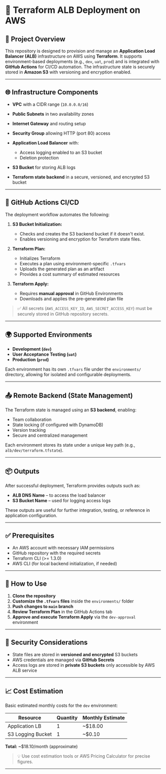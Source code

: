 # 🚀 Terraform ALB Deployment on AWS

## 📌 Project Overview

This repository is designed to provision and manage an **Application Load Balancer (ALB)** infrastructure on AWS using **Terraform**. It supports environment-based deployments (e.g., `dev`, `uat`, `prod`) and is integrated with **GitHub Actions** for CI/CD automation. The infrastructure state is securely stored in **Amazon S3** with versioning and encryption enabled.

---


## 🌐 Infrastructure Components

* **VPC** with a CIDR range (`10.0.0.0/16`)
* **Public Subnets** in two availability zones
* **Internet Gateway** and routing setup
* **Security Group** allowing HTTP (port 80) access
* **Application Load Balancer** with:

  * Access logging enabled to an S3 bucket
  * Deletion protection
* **S3 Bucket** for storing ALB logs
* **Terraform state backend** in a secure, versioned, and encrypted S3 bucket

---

## 🔧 GitHub Actions CI/CD

The deployment workflow automates the following:

1. **S3 Bucket Initialization:**

   * Checks and creates the S3 backend bucket if it doesn't exist.
   * Enables versioning and encryption for Terraform state files.

2. **Terraform Plan:**

   * Initializes Terraform
   * Executes a plan using environment-specific `.tfvars`
   * Uploads the generated plan as an artifact
   * Provides a cost summary of estimated resources

3. **Terraform Apply:**

   * Requires **manual approval** in GitHub Environments
   * Downloads and applies the pre-generated plan file

> ✅ All secrets (`AWS_ACCESS_KEY_ID`, `AWS_SECRET_ACCESS_KEY`) must be securely stored in GitHub repository secrets.

---

## 🌍 Supported Environments

* **Development (`dev`)**
* **User Acceptance Testing (`uat`)**
* **Production (`prod`)**

Each environment has its own `.tfvars` file under the `environments/` directory, allowing for isolated and configurable deployments.

---

## 📤 Remote Backend (State Management)

The Terraform state is managed using an **S3 backend**, enabling:

* Team collaboration
* State locking (if configured with DynamoDB)
* Version tracking
* Secure and centralized management

Each environment stores its state under a unique key path (e.g., `alb/dev/terraform.tfstate`).

---

## 📦 Outputs

After successful deployment, Terraform provides outputs such as:

* **ALB DNS Name** – to access the load balancer
* **S3 Bucket Name** – used for logging access logs

These outputs are useful for further integration, testing, or reference in application configuration.

---

## ✅ Prerequisites

* An AWS account with necessary IAM permissions
* GitHub repository with the required secrets
* Terraform CLI (>= 1.3.0)
* AWS CLI (for local backend initialization, if needed)

---

## 🧪 How to Use

1. **Clone the repository**
2. **Customize the `.tfvars` files** inside the `environments/` folder
3. **Push changes to `main` branch**
4. **Review Terraform Plan** in the GitHub Actions tab
5. **Approve and execute Terraform Apply** via the `dev-approval` environment

---

## 🔐 Security Considerations

* State files are stored in **versioned and encrypted** S3 buckets
* AWS credentials are managed via **GitHub Secrets**
* Access logs are stored in **private S3 buckets** only accessible by AWS ALB service

---

## 📈 Cost Estimation

Basic estimated monthly costs for the `dev` environment:

| Resource          | Quantity | Monthly Estimate |
| ----------------- | -------- | ---------------- |
| Application LB    | 1        | \~\$18.00        |
| S3 Logging Bucket | 1        | \~\$0.10         |

**Total:** \~\$18.10/month (approximate)

> 💡 Use cost estimation tools or AWS Pricing Calculator for precise figures.

---



